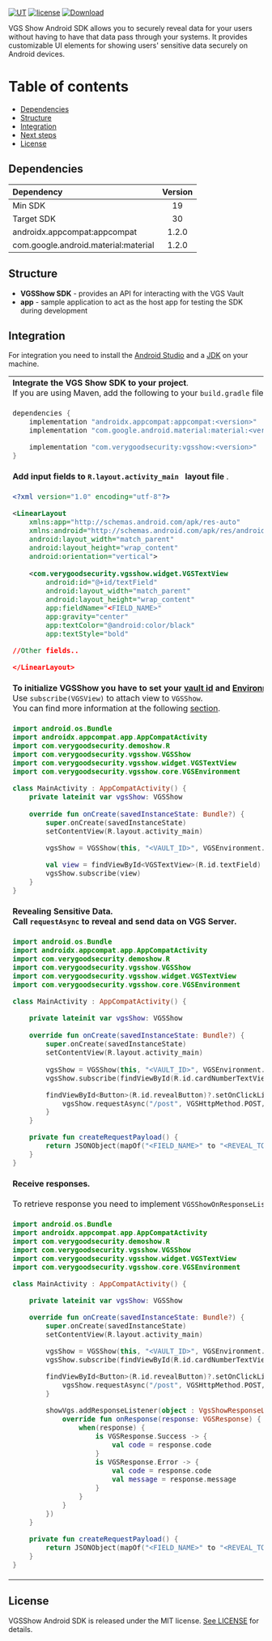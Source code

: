 [![UT](https://img.shields.io/badge/Unit_Test-pass-green)]()
[![license](https://img.shields.io/badge/License-MIT-green.svg)](https://github.com/verygoodsecurity/vgs-collect-android/blob/master/LICENSE)
[ ![Download]() ]()

VGS Show Android SDK allows you to securely reveal data for your users without having to have that data pass through your systems. It provides customizable UI elements for showing users' sensitive data securely on Android devices.

Table of contents
=================

<!--ts-->
   * [Dependencies](#dependencies)
   * [Structure](#structure)
   * [Integration](#integration)
   * [Next steps](#next-steps)
   * [License](#license)
<!--te-->


## Dependencies

| Dependency | Version |
| :--- | :---: |
| Min SDK | 19 |
| Target SDK | 30 |
| androidx.appcompat:appcompat | 1.2.0 |
| com.google.android.material:material | 1.2.0 |

## Structure
* **VGSShow SDK** - provides an API for interacting with the VGS Vault
* **app** - sample application to act as the host app for testing the SDK during development


## Integration
For integration you need to install the [Android Studio](http://developer.android.com/sdk/index.html) and a [JDK](http://www.oracle.com/technetwork/java/javase/downloads/jdk8-downloads-2133151.html) on your machine.


<table>
  <tr>
    <td colspan="2">
      <b>Integrate the VGS Show SDK to your project</b>. <br/>
      If you are using Maven, add the following to your <code>build.gradle</code> file.
    </td>
  </tr>
  <tr>
    <td colspan="2">

```gradle
dependencies {
    implementation "androidx.appcompat:appcompat:<version>"
    implementation "com.google.android.material:material:<version>"

    implementation "com.verygoodsecurity:vgsshow:<version>"
}
```
  </td>
  </tr>


  <tr>
    <td colspan="2">
    <b>Add input fields to <code>R.layout.activity_main </code> layout file </b>.
    </td>
  </tr>
  <tr>
    <td colspan="2">

```xml
<?xml version="1.0" encoding="utf-8"?>

<LinearLayout
    xmlns:app="http://schemas.android.com/apk/res-auto"
    xmlns:android="http://schemas.android.com/apk/res/android"
    android:layout_width="match_parent"
    android:layout_height="wrap_content"
    android:orientation="vertical">
  
    <com.verygoodsecurity.vgsshow.widget.VGSTextView
        android:id="@+id/textField"
        android:layout_width="match_parent"
        android:layout_height="wrap_content"
        app:fieldName="<FIELD_NAME>"
        app:gravity="center"
        app:textColor="@android:color/black"
        app:textStyle="bold" 

//Other fields..

</LinearLayout>
```
  </td>
  </tr>

  <tr>
    <td colspan="2">
      <b>
      To initialize VGSShow you have to set your <a href="https://www.verygoodsecurity.com/docs/terminology/nomenclature#vault">vault id</a> and <a href="https://www.verygoodsecurity.com/docs/getting-started/going-live#sandbox-vs-live">Environment</a> type.</b>
      </br>
      Use <code>subscribe(VGSView)</code> to attach view to <code>VGSShow</code>.
      </br>
      You can find more information at the following <a href="https://www.verygoodsecurity.com/docs/vgs-show/android-sdk/submit-data#start-session">section</a>.
    </td>

  </tr>
  <tr>
    <td colspan="2">

```kotlin
import android.os.Bundle
import androidx.appcompat.app.AppCompatActivity
import com.verygoodsecurity.demoshow.R
import com.verygoodsecurity.vgsshow.VGSShow
import com.verygoodsecurity.vgsshow.widget.VGSTextView
import com.verygoodsecurity.vgsshow.core.VGSEnvironment

class MainActivity : AppCompatActivity() {
    private lateinit var vgsShow: VGSShow
    
    override fun onCreate(savedInstanceState: Bundle?) {
        super.onCreate(savedInstanceState)
        setContentView(R.layout.activity_main)

        vgsShow = VGSShow(this, "<VAULT_ID>", VGSEnvironment.Sandbox())

        val view = findViewById<VGSTextView>(R.id.textField)
        vgsShow.subscribe(view)
    }
}
```
  </td>
  </tr>


  <tr>
    <td colspan="2">
    <b>Revealing Sensitive Data. </br> Call <code>requestAsync</code> to reveal and send data on VGS Server.
    </td>

  </tr>
  <tr>
    <td colspan="2">

```kotlin
import android.os.Bundle
import androidx.appcompat.app.AppCompatActivity
import com.verygoodsecurity.demoshow.R
import com.verygoodsecurity.vgsshow.VGSShow
import com.verygoodsecurity.vgsshow.widget.VGSTextView
import com.verygoodsecurity.vgsshow.core.VGSEnvironment

class MainActivity : AppCompatActivity() {

    private lateinit var vgsShow: VGSShow
    
    override fun onCreate(savedInstanceState: Bundle?) {
        super.onCreate(savedInstanceState)
        setContentView(R.layout.activity_main)
        
        vgsShow = VGSShow(this, "<VAULT_ID>", VGSEnvironment.Sandbox())
        vgsShow.subscribe(findViewById(R.id.cardNumberTextView))

        findViewById<Button>(R.id.revealButton)?.setOnClickListener {
            vgsShow.requestAsync("/post", VGSHttpMethod.POST, createRequestPayload())
        }
    }

    private fun createRequestPayload() {
        return JSONObject(mapOf("<FIELD_NAME>" to "<REVEAL_TOKEN>"))
    }
}
```
  </td>
  </tr>


  <tr>
    <td colspan="2">
    <b> Receive responses. </b> </br> </br> To retrieve response you need to implement <code>VGSShowOnResponseListener </code>.
    </td>

  </tr>
  <tr>
    <td colspan="2">

```kotlin
import android.os.Bundle
import androidx.appcompat.app.AppCompatActivity
import com.verygoodsecurity.demoshow.R
import com.verygoodsecurity.vgsshow.VGSShow
import com.verygoodsecurity.vgsshow.widget.VGSTextView
import com.verygoodsecurity.vgsshow.core.VGSEnvironment

class MainActivity : AppCompatActivity() {

    private lateinit var vgsShow: VGSShow

    override fun onCreate(savedInstanceState: Bundle?) {
        super.onCreate(savedInstanceState)
        setContentView(R.layout.activity_main)

        vgsShow = VGSShow(this, "<VAULT_ID>", VGSEnvironment.Sandbox())
        vgsShow.subscribe(findViewById(R.id.cardNumberTextView))

        findViewById<Button>(R.id.revealButton)?.setOnClickListener {
            vgsShow.requestAsync("/post", VGSHttpMethod.POST, createRequestPayload())
        }

        showVgs.addResponseListener(object : VgsShowResponseListener {
            override fun onResponse(response: VGSResponse) {
                when(response) {
                    is VGSResponse.Success -> {
                        val code = response.code
                    }
                    is VGSResponse.Error -> {
                        val code = response.code
                        val message = response.message
                    }
                }
            }
        })
    }

    private fun createRequestPayload() {
        return JSONObject(mapOf("<FIELD_NAME>" to "<REVEAL_TOKEN>"))
    }
}
```
  </td>
  </tr>

</table>



## License
VGSShow Android SDK is released under the MIT license. [See LICENSE](https://github.com/verygoodsecurity/vgs-show-android/blob/master/LICENSE) for details.
